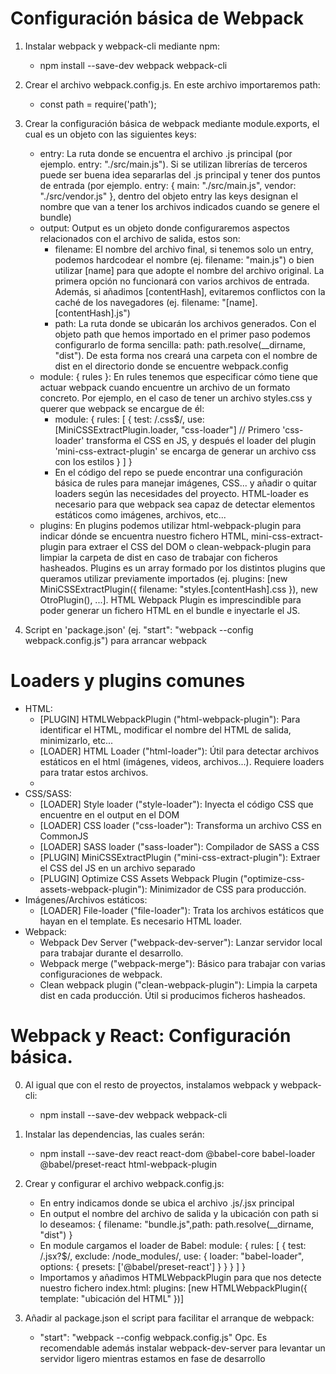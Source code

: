 # Configuración básica de Webpack

1. Instalar webpack y webpack-cli mediante npm:
    - npm install --save-dev webpack webpack-cli
    
2. Crear el archivo webpack.config.js. En este archivo importaremos path:
    - const path = require('path');

3. Crear la configuración básica de webpack mediante module.exports, el cual es un objeto con las siguientes keys:
    - entry: La ruta donde se encuentra el archivo .js principal (por ejemplo. entry: "./src/main.js"). Si se utilizan librerías de terceros puede ser buena idea separarlas del .js principal y tener dos puntos de entrada (por ejemplo. entry: {
        main: "./src/main.js",
        vendor: "./src/vendor.js"
    }, dentro del objeto entry las keys designan el nombre que van a tener los archivos indicados cuando se genere el bundle)
    - output: Output es un objeto donde configuraremos aspectos relacionados con el archivo de salida, estos son:
       - filename: El nombre del archivo final, si tenemos solo un entry, podemos hardcodear el nombre (ej. filename: "main.js") o bien utilizar [name] para que adopte el nombre del archivo original. La primera opción no funcionará con varios archivos de entrada. Además, si añadimos [contentHash], evitaremos conflictos con la caché de los navegadores (ej. filename: "[name].[contentHash].js")
       - path: La ruta donde se ubicarán los archivos generados. Con el objeto path que hemos importado en el primer paso podemos configurarlo de forma sencilla: path: path.resolve(__dirname, "dist"). De esta forma nos creará una carpeta con el nombre de dist en el directorio donde se encuentre webpack.config
    - module: { rules }: En rules tenemos que especificar cómo tiene que actuar webpack cuando encuentre un archivo de un formato concreto. Por ejemplo, en el caso de tener un archivo styles.css y querer que webpack se encargue de él:
        - module: {
        rules: [
            {
                test: /\.css$/,
                use: [MiniCSSExtractPlugin.loader, "css-loader"] // Primero 'css-loader' transforma el CSS en JS, y después el loader del plugin 'mini-css-extract-plugin' se encarga de generar un archivo css con los estilos
            }
           ]
            }
        - En el código del repo se puede encontrar una configuración básica de rules para manejar imágenes, CSS... y añadir o quitar loaders según las necesidades del proyecto. HTML-loader es necesario para que webpack sea capaz de detectar elementos estáticos como imágenes, archivos, etc...
     - plugins: En plugins podemos utilizar html-webpack-plugin para indicar dónde se encuentra nuestro fichero HTML, mini-css-extract-plugin para extraer el CSS del DOM o clean-webpack-plugin para limpiar la carpeta de dist en caso de trabajar con ficheros hasheados. Plugins es un array formado por los distintos plugins que queramos utilizar previamente importados (ej. plugins: [new MiniCSSExtractPlugin({ filename: "styles.[contentHash].css }), new OtroPlugin(), ...]. HTML Webpack Plugin es imprescindible para poder generar un fichero HTML en el bundle e inyectarle el JS.
4. Script en 'package.json' (ej. "start": "webpack --config webpack.config.js") para arrancar webpack

# Loaders y plugins comunes
- HTML:
    - [PLUGIN] HTMLWebpackPlugin ("html-webpack-plugin"): Para identificar el HTML, modificar el nombre del HTML de salida, minimizarlo, etc...
    - [LOADER] HTML Loader ("html-loader"): Útil para detectar archivos estáticos en el html (imágenes, videos, archivos...). Requiere loaders para tratar estos archivos.
    - 
 - CSS/SASS:
    - [LOADER] Style loader ("style-loader"): Inyecta el código CSS que encuentre en el output en el DOM
    - [LOADER] CSS loader ("css-loader"): Transforma un archivo CSS en CommonJS
    - [LOADER] SASS loader ("sass-loader"): Compilador de SASS a CSS
    - [PLUGIN] MiniCSSExtractPlugin ("mini-css-extract-plugin"): Extraer el CSS del JS en un archivo separado
    - [PLUGIN] Optimize CSS Assets Webpack Plugin ("optimize-css-assets-webpack-plugin"): Minimizador de CSS para producción.
 - Imágenes/Archivos estáticos:
    - [LOADER] File-loader ("file-loader"): Trata los archivos estáticos que hayan en el template. Es necesario HTML loader.
 - Webpack:
    - Webpack Dev Server ("webpack-dev-server"): Lanzar servidor local para trabajar durante el desarrollo.
    - Webpack merge ("webpack-merge"): Básico para trabajar con varias configuraciones de webpack.
    - Clean webpack plugin ("clean-webpack-plugin"): Limpia la carpeta dist en cada producción. Útil si producimos ficheros hasheados.

# Webpack y React: Configuración básica.

0. Al igual que con el resto de proyectos, instalamos webpack y webpack-cli:
   - npm install --save-dev webpack webpack-cli

1. Instalar las dependencias, las cuales serán:
    - npm install --save-dev react react-dom @babel-core babel-loader @babel/preset-react html-webpack-plugin

2. Crear y configurar el archivo webpack.config.js:
   - En entry indicamos donde se ubica el archivo .js/.jsx principal
   - En output el nombre del archivo de salida y la ubicación con path si lo deseamos: { filename: "bundle.js",path: path.resolve(__dirname, "dist") }
   - En module cargamos el loader de Babel: module: { rules: [ { test: /\.jsx?$/, exclude: /node_modules/, use: { loader: "babel-loader", options: { presets: ['@babel/preset-react'] } } } ] }
   - Importamos y añadimos HTMLWebpackPlugin para que nos detecte nuestro fichero index.html: plugins: [new HTMLWebpackPlugin({ template: "ubicación del HTML" })]
3. Añadir al package.json el script para facilitar el arranque de webpack:
   - "start": "webpack --config webpack.config.js"
Opc. Es recomendable además instalar webpack-dev-server para levantar un servidor ligero mientras estamos en fase de desarrollo
